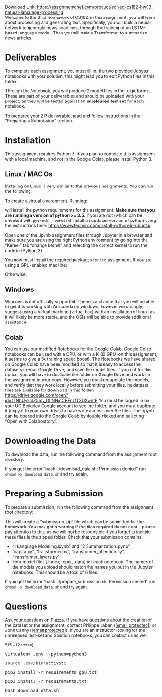 Download Link: https://assignmentchef.com/product/solved-cs182-hw03-natural-language-processing
<br>
Welcome to the third homework of CS182, in this assignment, you will learn about processing and generating text. Specifically, you will build a neural network to generate news headlines, through the training of an LSTM-based language model. Then you will train a Transformer to summarize news articles.

<h1><a id="user-content-deliverables" class="anchor" href="https://github.com/Dhanush123/cs182/tree/master/assignment3#deliverables" aria-hidden="true"></a>Deliverables</h1>

To complete each assignment, you must fill in, the two provided Jupyter notebooks with your solution, this might lead you to edit Python files in this folder.

Through the Notebook, you will produce 2 model files in the .ckpt format. These are part of your deliverables and should be uploaded with your project, as they will be tested against an <strong>unreleased test set</strong> for each notebook.

To prepared your ZIP deliverable, read and follow instructions in the “Preparing a Submission” section.

<h1><a id="user-content-installation" class="anchor" href="https://github.com/Dhanush123/cs182/tree/master/assignment3#installation" aria-hidden="true"></a>Installation</h1>

This assignment requires Python 3. If you plan to complete this assignment with a local machine, and not in the Google Colab, please install Python 3.

<h2><a id="user-content-linux--mac-os" class="anchor" href="https://github.com/Dhanush123/cs182/tree/master/assignment3#linux--mac-os" aria-hidden="true"></a>Linux / MAC Os</h2>

Installing on Linux is very similar to the previous assignments. You can run the following:

To create a virtual environment. Running:

will install the python requirements for the assignment. <strong>Make sure that you are running a version of python &gt;= 3.5</strong>. If you are not (which can be checked with <code>python3 --version</code>) install an updated version of python using the instructions here: <a href="https://www.tecmint.com/install-python-in-ubuntu/" rel="nofollow">https://www.tecmint.com/install-python-in-ubuntu/</a>

Open one of the .ipynb assignment files through Jupyter in a browser and make sure you are using the right Python environment by going into the “Kernel” tab “change kernel” and selecting the correct kernel to run the code in (Python 3).

You now must install the required packages for the assignment. If you are using a GPU-enabled machine:

Otherwise:

<h2><a id="user-content-windows" class="anchor" href="https://github.com/Dhanush123/cs182/tree/master/assignment3#windows" aria-hidden="true"></a>Windows</h2>

Windows is not officially supported. There is a chance that you will be able to get this working with Anaconda on windows, however we strongly suggest using a virtual machine (virtual box) with an installation of linux, as it will likely be more stable, and the GSIs will be able to provide additional assistance.

<h2><a id="user-content-colab" class="anchor" href="https://github.com/Dhanush123/cs182/tree/master/assignment3#colab" aria-hidden="true"></a>Colab</h2>

You can use our modified Notebooks for the Google Colab. Google Colab notebooks can be used with a CPU, or with a K-80 GPU (on this assignment, it seems to give a 5x training speed boost). The Notebooks we have shared on Google Colab have been modified so that it is easy to access the datasets in your Google Drive, and save the model files. If you opt for this option, you will have to duplicate the folder on Google Drive and work on the assignment in your copy. However, you must recuperate the models, and verify that they work locally before submitting your files. he dataset files are available for download in this folder: <a href="https://drive.google.com/open?id=1TNhUy9ldZ5mv_GLNNmCBFnLfT3DXwntF" rel="nofollow">https://drive.google.com/open?id=1TNhUy9ldZ5mv_GLNNmCBFnLfT3DXwntF</a> You must be logged in on your UC Berkeley Google account to see the folder, and you must duplicate it (copy it to your own drive) to have write access over the files. The .ipynb can be opened into the Google Colab by double clicked and selecting “Open with Colaboratory”.

<h1><a id="user-content-downloading-the-data" class="anchor" href="https://github.com/Dhanush123/cs182/tree/master/assignment3#downloading-the-data" aria-hidden="true"></a>Downloading the Data</h1>

To download the data, run the following command from the assignment root directory:

If you get the error “bash: ./download_data.sh: Permission denied” run <code>chmod +x download_data.sh</code> and try again.

<h1><a id="user-content-preparing-a-submission" class="anchor" href="https://github.com/Dhanush123/cs182/tree/master/assignment3#preparing-a-submission" aria-hidden="true"></a>Preparing a Submission</h1>

To prepare a submission, run the following command from the assignment root directory:

This will create a “submission.zip” file which can be submitted for the homework. You may get a warning if the files required do not exist – please pay attention to this, as we will not be responsible if you forget to include these files in the zipped folder. Check that your submission contains:

<ul>

 <li>“1 Language Modeling.ipynb” and “2 Summarization.ipynb”</li>

 <li>“capita.py”, “transformer.py”, “transformer_attention.py”, “transformer_layers.py”</li>

 <li>Your model files (.index, .cptk, .data) for each notebook. The names of the models you upload should match the names you put in the Jupyter notebooks. This should be a total of 6 files.</li>

</ul>

If you get the error “bash: ./prepare_submission.sh: Permission denied” run <code>chmod +x download_data.sh</code> and try again.

<h1><a id="user-content-questions" class="anchor" href="https://github.com/Dhanush123/cs182/tree/master/assignment3#questions" aria-hidden="true"></a>Questions</h1>

Ask your questions on Piazza. If you have questions about the creation of the dataset or the assignment, contact Philippe Laban (<a href="/cdn-cgi/l/email-protection#2f5f474643434e4d6f4d4a5d444a434a56014a4b5a"><span class="__cf_email__" data-cfemail="90e0f8f9fcfcf1f2d0f2f5e2fbf5fcf5e9bef5f4e5">[email protected]</span></a>) or John Canny (<a href="/cdn-cgi/l/email-protection#afcccec1c1d6efcdcaddc4cac3cad681cacbda"><span class="__cf_email__" data-cfemail="0467656a6a7d446661766f6168617d2a616071">[email protected]</span></a>). If you are an instructor looking for the unreleased test-set and Solution notebooks, you can contact us as well.

5/5 - (2 votes)

<pre>virtualenv .env --python=python3</pre>

<pre><span class="pl-c1">source</span> .env/bin/activate</pre>

<pre>pip3 install -r requirements_gpu.txt</pre>

<pre>pip3 install -r requirements.txt</pre>

<pre>bash download_data.sh</pre>